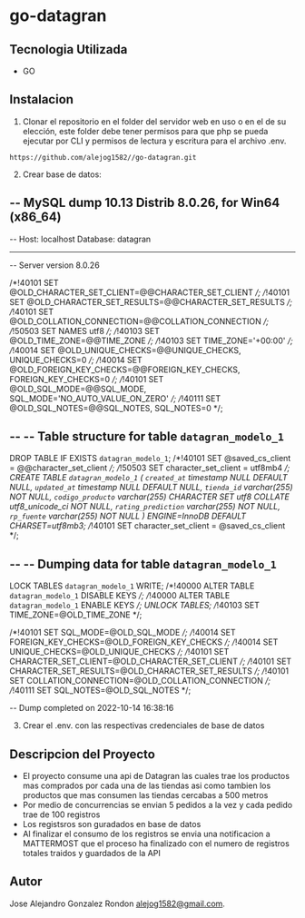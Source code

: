 # go-datagran

## Tecnologia Utilizada

- GO

## Instalacion

1. Clonar el repositorio en el folder del servidor web en uso o en el de su elección, este folder debe tener permisos para que php se pueda ejecutar por CLI y permisos de lectura y escritura para el archivo .env.

```
https://github.com/alejog1582//go-datagran.git
```
2. Crear base de datos:

-- MySQL dump 10.13  Distrib 8.0.26, for Win64 (x86_64)
--
-- Host: localhost    Database: datagran
-- ------------------------------------------------------
-- Server version	8.0.26

/*!40101 SET @OLD_CHARACTER_SET_CLIENT=@@CHARACTER_SET_CLIENT */;
/*!40101 SET @OLD_CHARACTER_SET_RESULTS=@@CHARACTER_SET_RESULTS */;
/*!40101 SET @OLD_COLLATION_CONNECTION=@@COLLATION_CONNECTION */;
/*!50503 SET NAMES utf8 */;
/*!40103 SET @OLD_TIME_ZONE=@@TIME_ZONE */;
/*!40103 SET TIME_ZONE='+00:00' */;
/*!40014 SET @OLD_UNIQUE_CHECKS=@@UNIQUE_CHECKS, UNIQUE_CHECKS=0 */;
/*!40014 SET @OLD_FOREIGN_KEY_CHECKS=@@FOREIGN_KEY_CHECKS, FOREIGN_KEY_CHECKS=0 */;
/*!40101 SET @OLD_SQL_MODE=@@SQL_MODE, SQL_MODE='NO_AUTO_VALUE_ON_ZERO' */;
/*!40111 SET @OLD_SQL_NOTES=@@SQL_NOTES, SQL_NOTES=0 */;

--
-- Table structure for table `datagran_modelo_1`
--

DROP TABLE IF EXISTS `datagran_modelo_1`;
/*!40101 SET @saved_cs_client     = @@character_set_client */;
/*!50503 SET character_set_client = utf8mb4 */;
CREATE TABLE `datagran_modelo_1` (
  `created_at` timestamp NULL DEFAULT NULL,
  `updated_at` timestamp NULL DEFAULT NULL,
  `tienda_id` varchar(255) NOT NULL,
  `codigo_producto` varchar(255) CHARACTER SET utf8 COLLATE utf8_unicode_ci NOT NULL,
  `rating_prediction` varchar(255) NOT NULL,
  `rp_fuente` varchar(255) NOT NULL
) ENGINE=InnoDB DEFAULT CHARSET=utf8mb3;
/*!40101 SET character_set_client = @saved_cs_client */;

--
-- Dumping data for table `datagran_modelo_1`
--

LOCK TABLES `datagran_modelo_1` WRITE;
/*!40000 ALTER TABLE `datagran_modelo_1` DISABLE KEYS */;
/*!40000 ALTER TABLE `datagran_modelo_1` ENABLE KEYS */;
UNLOCK TABLES;
/*!40103 SET TIME_ZONE=@OLD_TIME_ZONE */;

/*!40101 SET SQL_MODE=@OLD_SQL_MODE */;
/*!40014 SET FOREIGN_KEY_CHECKS=@OLD_FOREIGN_KEY_CHECKS */;
/*!40014 SET UNIQUE_CHECKS=@OLD_UNIQUE_CHECKS */;
/*!40101 SET CHARACTER_SET_CLIENT=@OLD_CHARACTER_SET_CLIENT */;
/*!40101 SET CHARACTER_SET_RESULTS=@OLD_CHARACTER_SET_RESULTS */;
/*!40101 SET COLLATION_CONNECTION=@OLD_COLLATION_CONNECTION */;
/*!40111 SET SQL_NOTES=@OLD_SQL_NOTES */;

-- Dump completed on 2022-10-14 16:38:16


3. Crear el .env. con las respectivas credenciales de base de datos

## Descripcion del Proyecto

- El proyecto consume una api de Datagran las cuales trae los productos mas comprados por cada una de las tiendas asi como tambien los productos que mas consumen las tiendas cercabas a 500 metros
- Por medio de concurrencias se envian 5 pedidos a la vez y cada pedido trae de 100 registros
- Los registsros son guradados en base de datos
- Al finalizar el consumo de los registros se envia una notificacion a MATTERMOST que el proceso ha finalizado con el numero de registros totales traidos y guardados de la API


## Autor

Jose Alejandro Gonzalez Rondon alejog1582@gmail.com. 
